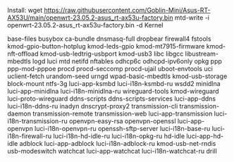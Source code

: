 Install:
wget https://raw.githubusercontent.com/Goblin-Mini/Asus-RT-AX53U/main/openwrt-23.05.2-asus_rt-ax53u-factory.bin
mtd-write -i openwrt-23.05.2-asus_rt-ax53u-factory.bin -d Kernel


base-files busybox ca-bundle dnsmasq-full dropbear firewall4 fstools kmod-gpio-button-hotplug kmod-leds-gpio kmod-mt7915-firmware kmod-nft-offload kmod-usb-ledtrig-usbport kmod-usb3 libc libgcc libustream-mbedtls logd luci mtd netifd nftables odhcp6c odhcpd-ipv6only opkg ppp ppp-mod-pppoe procd procd-seccomp procd-ujail uboot-envtools uci uclient-fetch urandom-seed urngd wpad-basic-mbedtls kmod-usb-storage block-mount ntfs-3g luci-app-ksmbd luci-i18n-ksmbd-ru wsdd2 minidlna luci-app-minidlna luci-i18n-minidlna-ru wireguard-tools kmod-wireguard luci-proto-wireguard ddns-scripts ddns-scripts-services luci-app-ddns luci-i18n-ddns-ru inadyn dnscrypt-proxy2 transmission-cli transmission-daemon transmission-remote transmission-web luci-app-transmission luci-i18n-transmission-ru openvpn-easy-rsa openvpn-openssl luci-app-openvpn luci-i18n-openvpn-ru openssh-sftp-server luci-i18n-base-ru  luci-i18n-firewall-ru luci-i18n-hd-idle-ru luci-i18n-opkg-ru hd-idle luci-app-hd-idle adblock luci-app-adblock luci-i18n-adblock-ru kmod-usb-net-rndis usb-modeswitch watchcat luci-app-watchcat luci-i18n-watchcat-ru drill
